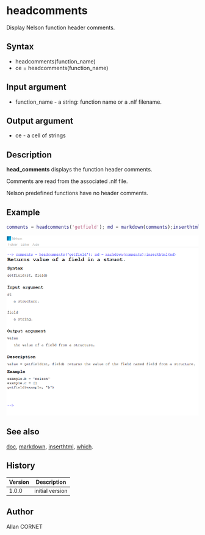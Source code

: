 

# headcomments

Display Nelson function header comments.

## Syntax

- headcomments(function_name)
- ce = headcomments(function_name)

## Input argument

 - function_name - a string: function name or a .nlf filename.

## Output argument

 - ce - a cell of strings

## Description


  <p><b>head_comments</b> displays the function header comments.</p>
  <p>Comments are read from the associated .nlf file.</p>
  <p>Nelson predefined functions have no header comments.</p>


## Example

```matlab
comments = headcomments('getfield'); md = markdown(comments);inserthtml(md)
```
<img src="headcomments_E9DF6806.png" align="middle"/>

## See also

[doc](../help_browser/doc.md), [markdown](markdown.md), [inserthtml](../gui/inserthtml.md), [which](which.html).
## History

|Version|Description|
|------|------|
|1.0.0|initial version|


## Author

Allan CORNET



